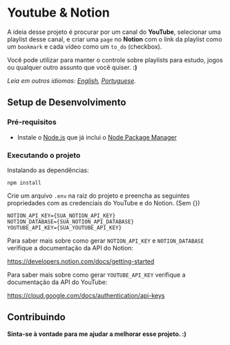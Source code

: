 # **Youtube & Notion**

A ideia desse projeto é procurar por um canal do **YouTube**, selecionar uma playlist desse canal, e criar uma `page` no **Notion** com o link da playlist como um `bookmark` e cada vídeo como um `to_do` (checkbox).


Você pode utilizar para manter o controle sobre playlists para estudo, jogos ou qualquer outro assunto que você quiser. **:)**

*Leia em outros idiomas: [English][readme_en], [Portuguese][readme_pt_br].*

## **Setup de Desenvolvimento**

### **Pré-requisitos**

- Instale o [Node.js] que já inclui o [Node Package Manager][npm]

### **Executando o projeto**

Instalando as dependências:

```
npm install
```

Crie um arquivo `.env` na raiz do projeto e preencha as seguintes propriedades com as credenciais do YouTube e do Notion. (Sem {})

```
NOTION_API_KEY={SUA_NOTION_API_KEY}
NOTION_DATABASE={SUA_NOTION_API_DATABASE}
YOUTUBE_API_KEY={SUA_YOUTUBE_API_KEY}
```

Para saber mais sobre como gerar `NOTION_API_KEY` e `NOTION_DATABASE` verifique a documentação da API do Notion:

https://developers.notion.com/docs/getting-started

Para saber mais sobre como gerar `YOUTUBE_API_KEY` verifique a documentação da API do YouTube:

https://cloud.google.com/docs/authentication/api-keys

## **Contribuindo**

**Sinta-se à vontade para me ajudar a melhorar esse projeto. :)** 

[node.js]: https://nodejs.org/
[npm]: https://www.npmjs.com/get-npm
[readme_en]: README.md
[readme_pt_br]: README.pt-br.md
